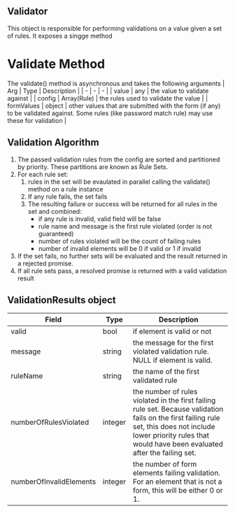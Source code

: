 ## Validator
This object is responsible for performing validations on a value given a set of rules. It exposes a singge method

# Validate Method

The validate() method is asynchronous and takes the following arguments
| Arg | Type | Description |
| - | - | - |
| value | any | the value to validate against |
| config | Array(Rule) | the rules used to validate the value |
| formValues | object | other values that are submitted with the form (if any) to be validated against. Some rules (like password match rule) may use these for validation |




## Validation Algorithm
1. The passed validation rules from the config are sorted and partitioned by priority. These partitions are known as Rule Sets.
2. For each rule set:
   1. rules in the set will be evaulated in parallel calling the validate() method on a rule instance
   2. If any rule fails, the set fails
   3. The resulting failure or success will be returned for all rules in the set and combined:
        - if any rule is invalid, valid field will be false
        - rule name and message is the first rule violated (order is not guaranteed)
        - number of rules violated will be the count of failing rules
        - number of invalid elements will be 0 if valid or 1 if invalid
3. If the set fails, no further sets will be evaluated and the result returned in a rejected promise.
4. If all rule sets pass, a resolved promise is returned with a valid validation result 


## ValidationResults object

| Field | Type | Description |
| -- | -- | -- |
| valid | bool | if element is valid or not |
| message | string | the message for the first violated validation rule. NULL if element is valid. |
| ruleName | string | the name of the first validated rule |
| numberOfRulesViolated | integer |the number of rules violated in the first failing rule set. Because validation fails on the first failing rule set, this does not include lower priority rules that would have been evaluated after the failing set. |
| numberOfInvalidElements | integer | the number of form elements failing validation. For an element that is not a form, this will be either 0 or 1.